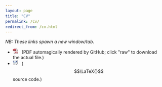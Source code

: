 ```yaml
---
layout: page
title: "CV"
permalink: /cv/
redirect_from: /cv.html
---
```


*NB: These links spawn a new window/tab.*

- <a target="_blank" href="https://github.com/brianbuccola/cv/blob/master/buccola_cv.pdf"><img src="/images/pdf_icon.png"></a>
  &nbsp; (PDF automagically rendered by GitHub; click "raw" to download the actual file.)
- <a target="_blank" href="https://github.com/brianbuccola/cv/blob/master/buccola_cv.tex"><img src="/images/tex_icon.png"></a>
  &nbsp; ($$\LaTeX{}$$ source code.)

